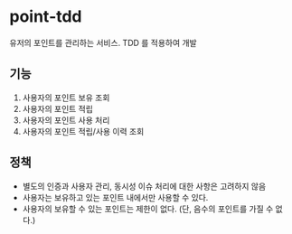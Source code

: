 # point-tdd
유저의 포인트를 관리하는 서비스. TDD 를 적용하여 개발

## 기능
1. 사용자의 포인트 보유 조회  
2. 사용자의 포인트 적립
3. 사용자의 포인트 사용 처리 
4. 사용자의 포인트 적립/사용 이력 조회

## 정책
- 별도의 인증과 사용자 관리, 동시성 이슈 처리에 대한 사항은 고려하지 않음
- 사용자는 보유하고 있는 포인트 내에서만 사용할 수 있다.
- 사용자의 보유할 수 있는 포인트는 제한이 없다. (단, 음수의 포인트를 가질 수 없다.)
